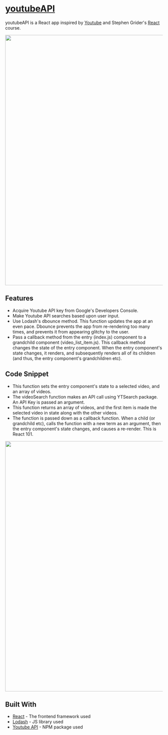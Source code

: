 # [youtubeAPI](https://marquez93.github.io/youtubeAPI/)

youtubeAPI is a React app inspired by [Youtube](https://www.youtube.com/) and Stephen Grider's [React](https://www.udemy.com/react-redux/) course.

<p align="center"><img src="https://i.imgur.com/qYMCdyN.png" cursor="auto" width="800px" /></p>

## Features

* Acquire Youtube API key from Google's Developers Console.
* Make Youtube API searches based upon user input.
* Use Lodash's dbounce method. This function updates the app at an even pace. Dbounce prevents the app from re-rendering too many times, and prevents it from appearing glitchy to the user.
* Pass a callback method from the entry (index.js) component to a grandchild component (video_list_item.js). This callback method changes the state of the entry component. When the entry component's state changes, it renders, and subsequently renders all of its children (and thus, the entry component's grandchildren etc).

## Code Snippet
* This function sets the entry component's state to a selected video, and an array of videos.
* The videoSearch function makes an API call using YTSearch package. An API Key is passed an argument.
* This function returns an array of videos, and the first item is made the selected video in state along with the other videos.
* The function is passed down as a callback function. When a child (or grandchild etc), calls the function with a new term as an argument, then the entry component's state changes, and causes a re-render. This is React 101.

<p align="center"><img src="https://i.imgur.com/a9rZPc4.png" width="800px" /></p>

## Built With

* [React](https://reactjs.org/docs/getting-started.html) - The frontend framework used
* [Lodash](https://lodash.com/) - JS library used
* [Youtube API](https://www.npmjs.com/package/youtube-api-search) - NPM package used
